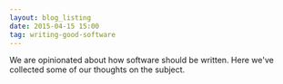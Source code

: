 ```yaml
---
layout: blog_listing
date: 2015-04-15 15:00
tag: writing-good-software
---
```


We are opinionated about how software should be written.
Here we've collected some of our thoughts on the subject.
